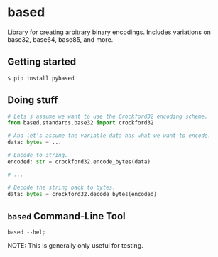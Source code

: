 # based

Library for creating arbitrary binary encodings.  Includes variations on base32, base64, base85, and more.

## Getting started

```shell
$ pip install pybased
```

## Doing stuff
```python
# Lets's assume we want to use the Crockford32 encoding scheme.
from based.standards.base32 import crockford32

# And let's assume the variable data has what we want to encode.
data: bytes = ...

# Encode to string.
encoded: str = crockford32.encode_bytes(data)

# ...

# Decode the string back to bytes.
data: bytes = crockford32.decode_bytes(encoded)
```

## `based` Command-Line Tool

`based --help`

NOTE: This is generally only useful for testing.